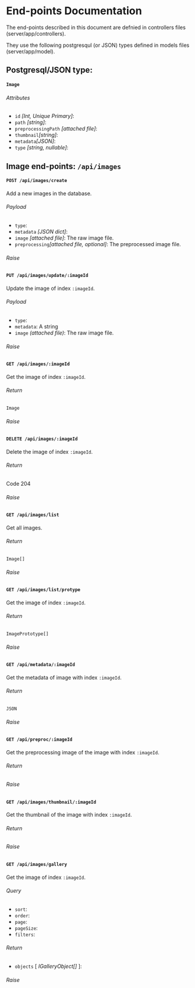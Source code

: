 End-points Documentation
========================

The end-points described in this document are defnied in controllers files (server/app/controllers).

They use the following postgresqul (or JSON) types defined in models files (server/app/model).

Postgresql/JSON type:
---------------------
#### ``Image``

###### Attributes
 - ``id`` *[Int, Unique Primary]*:
 - ``path`` *[string]*:
 - ``preprocessingPath`` *[attached file]*:
 - ``thumbnail``*[string]*:
 - ``metadata``*[JSON]*:
 - ``type`` *[string, nullable]*:

Image end-points: ``/api/images``
---------------------------------

#### ``POST /api/images/create``
Add a new images in the database.
###### Payload
 - ``type``:
 - ``metadata`` *[JSON dict]*:
 - ``image`` *[attached file]*: The raw image file.
 - ``preprocessing``*[attached file, optional]*: The preprocessed image file.
###### Raise


#### ``PUT /api/images/update/:imageId``
Update the image of index ``:imageId``.
###### Payload
 - ``type``:
 - ``metadata``: A string
 - ``image`` *(attached file)*: The raw image file.
###### Raise

#### ``GET /api/images/:imageId``
Get the image of index ``:imageId``.
###### Return
``Image``
###### Raise

#### ``DELETE /api/images/:imageId``
Delete the image of index ``:imageId``.
###### Return
Code 204
###### Raise

#### ``GET /api/images/list``
Get all images.
###### Return
``Image[]``
###### Raise

#### ``GET /api/images/list/protype``
Get the image of index ``:imageId``.
###### Return
``ImagePrototype[]``
###### Raise

#### ``GET /api/metadata/:imageId``
Get the metadata of image with index ``:imageId``.
###### Return
``JSON``
###### Raise

#### ``GET /api/preproc/:imageId``
Get the preprocessing image of the image with index ``:imageId``.
###### Return
###### Raise

#### ``GET /api/images/thumbnail/:imageId``
Get the thumbnail of the image with index ``:imageId``.
###### Return
###### Raise

#### ``GET /api/images/gallery``
Get the image of index ``:imageId``.
###### Query
 - ``sort``:
 - ``order``:
 - ``page``:
 - ``pageSize``:
 - ``filters``:
###### Return
- ``objects`` [ *IGalleryObject[]* ]:
###### Raise
